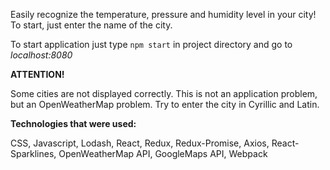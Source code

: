 
Easily recognize the temperature, pressure and humidity level in your city! To start, just enter the name of the city.

To start application just type `npm start` in project directory and go to _localhost:8080_


**ATTENTION!**

Some cities are not displayed correctly. This is not an application problem, but an OpenWeatherMap problem. Try to enter the city in Cyrillic and Latin.


**Technologies that were used:**

CSS, Javascript, Lodash, React, Redux, Redux-Promise, Axios, React-Sparklines, OpenWeatherMap API, GoogleMaps API, Webpack